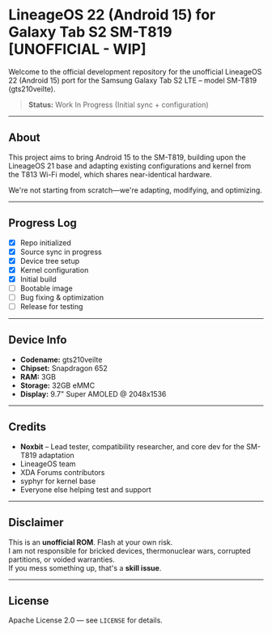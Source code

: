 # LineageOS 22 (Android 15) for Galaxy Tab S2 SM-T819 [UNOFFICIAL - WIP]

Welcome to the official development repository for the unofficial LineageOS 22 (Android 15) port for the Samsung Galaxy Tab S2 LTE – model SM-T819 (gts210veilte).

> **Status:** Work In Progress (Initial sync + configuration)

---

## About
This project aims to bring Android 15 to the SM-T819, building upon the LineageOS 21 base and adapting existing configurations and kernel from the T813 Wi-Fi model, which shares near-identical hardware.

We're not starting from scratch—we're adapting, modifying, and optimizing.

---

## Progress Log
- [x] Repo initialized
- [x] Source sync in progress
- [x] Device tree setup
- [x] Kernel configuration
- [x] Initial build
- [ ] Bootable image
- [ ] Bug fixing & optimization
- [ ] Release for testing

---

## Device Info
- **Codename:** gts210veilte
- **Chipset:** Snapdragon 652
- **RAM:** 3GB
- **Storage:** 32GB eMMC
- **Display:** 9.7" Super AMOLED @ 2048x1536

---

## Credits
- **Noxbit** – Lead tester, compatibility researcher, and core dev for the SM-T819 adaptation
- LineageOS team
- XDA Forums contributors
- syphyr for kernel base
- Everyone else helping test and support

---

## Disclaimer
This is an **unofficial ROM**. Flash at your own risk.  
I am not responsible for bricked devices, thermonuclear wars, corrupted partitions, or voided warranties.  
If you mess something up, that's a **skill issue**.

---

## License
Apache License 2.0 — see `LICENSE` for details.
